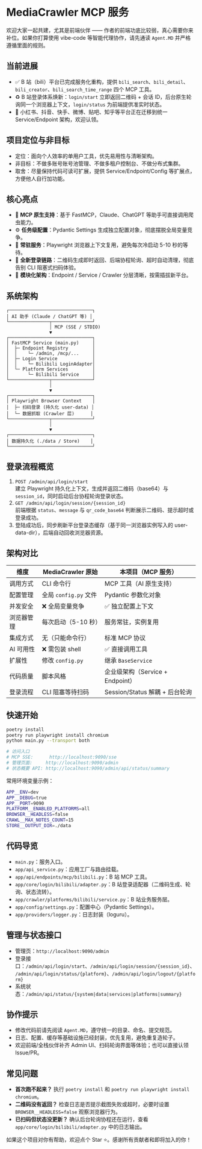 # MediaCrawler MCP 服务

欢迎大家一起共建，尤其是前端伙伴 —— 作者的前端功底比较弱，真心需要你来补位。如果你打算使用 vibe-code 等智能代理协作，请先通读 `Agent.MD` 并严格遵循里面的规则。

## 当前进展

- ✅ B 站（bili）平台已完成服务化重构，提供 `bili_search`、`bili_detail`、`bili_creator`、`bili_search_time_range` 四个 MCP 工具。
- ♻️ B 站登录体系焕新：`login/start` 立即返回二维码 + 会话 ID，后台原生轮询同一个浏览器上下文，`login/status` 为前端提供准实时状态。
- 🚧 小红书、抖音、快手、微博、贴吧、知乎等平台正在迁移到统一 Service/Endpoint 架构，欢迎认领。

## 项目定位与非目标

- 定位：面向个人效率的单用户工具，优先易用性与清晰架构。
- 非目标：不做多账号账号池管理、不做多租户控制台、不做分布式集群。
- 取舍：尽量保持代码可读可扩展，提供 Service/Endpoint/Config 等扩展点，方便他人自行加功能。

## 核心亮点

- 🤖 **MCP 原生支持**：基于 FastMCP，Claude、ChatGPT 等助手可直接调用爬虫能力。
- ⚙️ **任务级配置**：Pydantic Settings 生成独立配置对象，彻底摆脱全局变量竞争。
- 🚀 **常驻服务**：Playwright 浏览器上下文复用，避免每次冷启动 5-10 秒的等待。
- 🔐 **全新登录链路**：二维码生成即时返回、后端协程轮询、超时自动清理，彻底告别 CLI 阻塞式扫码体验。
- 🧩 **模块化架构**：Endpoint / Service / Crawler 分层清晰，按需插拔新平台。

## 系统架构

```text
┌───────────────────────────────┐
│ AI 助手 (Claude / ChatGPT 等) │
└───────────────┬───────────────┘
                │ MCP (SSE / STDIO)
                ▼
┌───────────────────────────────┐
│ FastMCP Service (main.py)     │
│  ├─ Endpoint Registry         │
│  │    └─ /admin, /mcp/...     │
│  ├─ Login Service             │
│  │    └─ Bilibili LoginAdapter│
│  └─ Platform Services         │
│       └─ Bilibili Service     │
└───────────────┬───────────────┘
                │
                ▼
┌───────────────────────────────┐
│ Playwright Browser Context    │
│  ├─ 扫码登录 (持久化 user-data) │
│  └─ 数据抓取 (Crawler 层)      │
└───────────────┬───────────────┘
                │
                ▼
┌───────────────────────────────┐
│ 数据持久化 (./data / Store)    │
└───────────────────────────────┘
```

## 登录流程概览

1. `POST /admin/api/login/start`  
   建立 Playwright 持久化上下文，生成并返回二维码（base64）与 `session_id`，同时启动后台协程轮询登录状态。
2. `GET /admin/api/login/session/{session_id}`  
   前端根据 `status`、`message` 与 `qr_code_base64` 判断展示二维码、提示超时或登录成功。
3. 登陆成功后，同步刷新平台登录态缓存（基于同一浏览器实例写入的 user-data-dir），后端自动回收浏览器资源。

## 架构对比

| 维度 | MediaCrawler 原始 | 本项目（MCP 服务） |
| --- | --- | --- |
| 调用方式 | CLI 命令行 | MCP 工具（AI 原生支持） |
| 配置管理 | 全局 `config.py` 文件 | Pydantic 参数化对象 |
| 并发安全 | ❌ 全局变量竞争 | ✅ 独立配置上下文 |
| 浏览器管理 | 每次启动（5-10 秒） | 服务常驻，实例复用 |
| 集成方式 | 无（只能命令行） | 标准 MCP 协议 |
| AI 可用性 | ❌ 需包装 shell | ✅ 直接调用工具 |
| 扩展性 | 修改 `config.py` | 继承 `BaseService` |
| 代码质量 | 脚本风格 | 企业级架构（Service + Endpoint） |
| 登录流程 | CLI 阻塞等待扫码 | Session/Status 解耦 + 后台轮询 |

## 快速开始

```bash
poetry install
poetry run playwright install chromium
python main.py --transport both

# 访问入口
# MCP SSE:      http://localhost:9090/sse
# 管理页面:     http://localhost:9090/admin
# 状态概要 API: http://localhost:9090/admin/api/status/summary
```

常用环境变量示例：

```bash
APP__ENV=dev
APP__DEBUG=true
APP__PORT=9090
PLATFORM__ENABLED_PLATFORMS=all
BROWSER__HEADLESS=false
CRAWL__MAX_NOTES_COUNT=15
STORE__OUTPUT_DIR=./data
```

## 代码导览

- `main.py`：服务入口。
- `app/api_service.py`：应用工厂与路由挂载。
- `app/api/endpoints/mcp/bilibili.py`：B 站 MCP 工具。
- `app/core/login/bilibili/adapter.py`：B 站登录适配器（二维码生成、轮询、状态流转）。
- `app/crawler/platforms/bilibili/service.py`：B 站业务服务层。
- `app/config/settings.py`：配置中心（Pydantic Settings）。
- `app/providers/logger.py`：日志封装（loguru）。

## 管理与状态接口

- 管理页：`http://localhost:9090/admin`
- 登录接口：`/admin/api/login/start`、`/admin/api/login/session/{session_id}`、`/admin/api/login/status/{platform}`、`/admin/api/login/logout/{platform}`
- 系统状态：`/admin/api/status/{system|data|services|platforms|summary}`

## 协作提示

- 修改代码前请先阅读 `Agent.MD`，遵守统一的目录、命名、提交规范。
- 日志、配置、缓存等基础设施已经封装，优先复用，避免重复造轮子。
- 欢迎前端/全栈伙伴补齐 Admin UI、扫码轮询界面等体验；也可以直接认领 Issue/PR。

## 常见问题

- **首次跑不起来？** 执行 `poetry install` 和 `poetry run playwright install chromium`。
- **二维码没有返回？** 检查日志是否提示截图失败或超时，必要时设置 `BROWSER__HEADLESS=false` 观察浏览器行为。
- **已扫码但状态没更新？** 确认后台轮询协程还在运行，查看 `app/core/login/bilibili/adapter.py` 中的日志输出。

如果这个项目对你有帮助，欢迎点个 Star ⭐️。感谢所有贡献者和即将加入的你！
